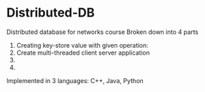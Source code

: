 # Distributed-DB
Distributed database for networks course
Broken down into 4 parts
1. Creating key-store value with given operation: 
2. Create multi-threaded client server application
3. 
4. 

Implemented in 3 languages: C++, Java, Python
